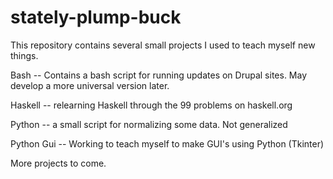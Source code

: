 stately-plump-buck
==================
This repository contains several small projects I used to teach myself new things.

Bash -- Contains a bash script for running updates on Drupal sites. May develop a more universal version later.

Haskell -- relearning Haskell through the 99 problems on haskell.org

Python -- a small script for normalizing some data. Not generalized

Python Gui -- Working to teach myself to make GUI's using Python (Tkinter)

More projects to come.
